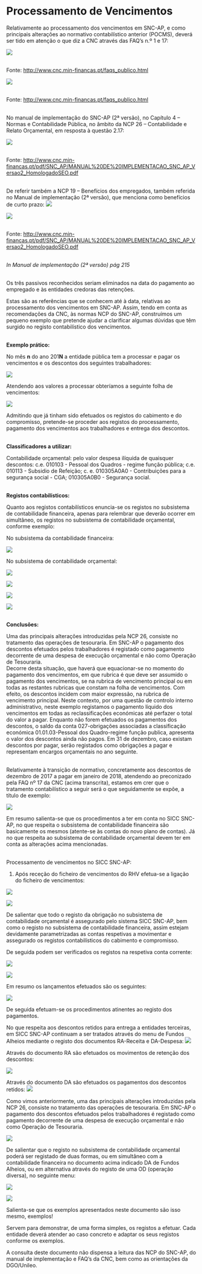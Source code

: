 # Processamento de Vencimentos

Relativamente ao processamento dos vencimentos em SNC-AP, e como principais alterações ao normativo contabilístico anterior (POCMS), deverá ser tido em atenção o que diz a CNC através das FAQ’s n.º 1 e 17:

![](https://spmssicc.github.io/pages/markdown/mu_snc_ap.assets/mu_snc_ap-fd8542a8.png)

</br>Fonte: http://www.cnc.min-financas.pt/faqs_publico.html

![](https://spmssicc.github.io/pages/markdown/mu_snc_ap.assets/mu_snc_ap-f77a04e9.png)

</br>Fonte: http://www.cnc.min-financas.pt/faqs_publico.html

</br>No manual de implementação do SNC-AP (2ª versão), no Capítulo 4 – Normas e Contabilidade Pública, no âmbito da NCP 26 – Contabilidade e Relato Orçamental, em resposta à questão 2.17:

![](https://spmssicc.github.io/pages/markdown/mu_snc_ap.assets/mu_snc_ap-7e164ce0.png)

</br>Fonte: http://www.cnc.min-financas.pt/pdf/SNC_AP/MANUAL%20DE%20IMPLEMENTACAO_SNC_AP_Versao2_HomologadoSEO.pdf

</br> De referir também a NCP 19 – Benefícios dos empregados, também referida no Manual de implementação (2ª versão), que menciona como benefícios de curto prazo:
![](https://spmssicc.github.io/pages/markdown/mu_snc_ap.assets/mu_snc_ap-742828a7.png)

![](https://spmssicc.github.io/pages/markdown/mu_snc_ap.assets/mu_snc_ap-3d84f42f.png)

</br>Fonte: http://www.cnc.min-financas.pt/pdf/SNC_AP/MANUAL%20DE%20IMPLEMENTACAO_SNC_AP_Versao2_HomologadoSEO.pdf

</br>_In Manual de implementação (2ª versão) pág 215_

</br>Os três passivos reconhecidos seriam eliminados na data do pagamento ao empregado e às
entidades credoras das retenções.

Estas são as referências que se conhecem até à data, relativas ao processamento dos vencimentos em SNC-AP.
Assim, tendo em conta as recomendações da CNC, às normas NCP do SNC-AP, construímos um pequeno exemplo que pretende ajudar a clarificar algumas dúvidas que têm surgido no registo contabilístico dos vencimentos.

</br>**Exemplo prático:**

No mês **n** do ano 201**N** a entidade pública tem a processar e pagar os vencimentos e os descontos dos seguintes trabalhadores:

![](https://spmssicc.github.io/pages/markdown/mu_snc_ap.assets/mu_snc_ap-5ea639a2.png)

Atendendo aos valores a processar obteríamos a seguinte folha de vencimentos:

![](https://spmssicc.github.io/pages/markdown/mu_snc_ap.assets/mu_snc_ap-77f51f9f.png)

Admitindo que já tinham sido efetuados os registos do cabimento e do compromisso, pretende-se proceder aos registos do processamento, pagamento dos vencimentos aos trabalhadores e entrega dos descontos.

</br>**Classificadores a utilizar:**

Contabilidade orçamental: pelo valor despesa ilíquida de quaisquer descontos:  c.e. 010103 -  Pessoal dos Quadros - regime função pública; c.e.  010113 -  Subsidio de Refeição; c.  e. 010305A0A0 -  Contribuições para a segurança social -  CGA; 010305A0B0 -  Segurança social.

</br>**Registos contabilísticos:**

Quanto aos registos contabilísticos enuncia-se os registos no subsistema de contabilidade financeira, apenas para relembrar que deverão ocorrer em simultâneo, os registos no subsistema de contabilidade orçamental, conforme exemplo:

No subsistema da contabilidade financeira:

![](https://spmssicc.github.io/pages/markdown/mu_snc_ap.assets/mu_snc_ap-3c442d01.png)

No subsistema de contabilidade orçamental:

![](https://spmssicc.github.io/pages/markdown/mu_snc_ap.assets/mu_snc_ap-4e400cab.png)

![](https://spmssicc.github.io/pages/markdown/mu_snc_ap.assets/mu_snc_ap-556f2206.png)

![](https://spmssicc.github.io/pages/markdown/mu_snc_ap.assets/mu_snc_ap-db6fae6d.png)

![](https://spmssicc.github.io/pages/markdown/mu_snc_ap.assets/mu_snc_ap-37b5fab1.png)

</br>**Conclusões:**

Uma das principais alterações introduzidas pela NCP 26, consiste no tratamento das operações de tesouraria.
Em SNC-AP o pagamento dos descontos efetuados pelos trabalhadores é registado como pagamento decorrente de uma despesa de execução orçamental e não como Operação de Tesouraria.
</br>Decorre desta situação, que haverá que equacionar-se no momento do pagamento dos vencimentos, em que rubrica é que deve ser assumido o pagamento dos vencimentos, se na rubrica de vencimento principal ou em todas as restantes rubricas que constam na folha de vencimentos. Com efeito, os descontos incidem com maior expressão, na rubrica de vencimento principal. Neste contexto, por uma questão de controlo interno administrativo, neste exemplo registamos o pagamento líquido dos vencimentos em todas as reclassificações económicas até perfazer o total do valor a pagar. Enquanto não forem efetuados os pagamentos dos descontos, o saldo da conta 027-obrigações associadas a classificação económica 01.01.03-Pessoal dos Quadro-regime função publica, apresenta o valor dos descontos ainda não pagos.
Em 31 de dezembro, caso existam descontos por pagar, serão registados como obrigações a pagar e representam encargos orçamentais no ano seguinte.

</br>Relativamente à transição de normativo, concretamente aos descontos de dezembro de 2017 a pagar em janeiro de 2018, atendendo ao preconizado pela FAQ nº 17 da CNC (acima transcrita), estamos em crer que o tratamento contabilístico a seguir será o que seguidamente se expõe, a título de exemplo:

![](https://spmssicc.github.io/pages/markdown/mu_snc_ap.assets/mu_snc_ap-1411d5c8.png)

Em resumo salienta-se que os procedimentos a ter em conta no SICC SNC-AP, no que respeita o subsistema de contabilidade financeira são basicamente os mesmos (atente-se às contas do novo plano de contas). Já no que respeita ao subsistema de contabilidade orçamental devem ter em conta as alterações acima mencionadas.

</br> Processamento de vencimentos no SICC SNC-AP:

1. Após receção do ficheiro de vencimentos do RHV efetua-se a ligação do ficheiro de vencimentos:

![](https://spmssicc.github.io/pages/markdown/mu_snc_ap.assets/mu_snc_ap-affa4e24.png)

![](https://spmssicc.github.io/pages/markdown/mu_snc_ap.assets/mu_snc_ap-55254234.png)

De salientar que todo o registo da obrigação no subsistema de contabilidade orçamental é assegurado pelo sistema SICC SNC-AP, bem como o registo no subsistema de contabilidade financeira, assim estejam devidamente parametrizadas as contas respetivas a movimentar e assegurado os registos contabilísticos do cabimento e compromisso.

De seguida podem ser verificados os registos na respetiva conta corrente:

![](https://spmssicc.github.io/pages/markdown/mu_snc_ap.assets/mu_snc_ap-f4309c7a.png)

![](https://spmssicc.github.io/pages/markdown/mu_snc_ap.assets/mu_snc_ap-71b007fc.png)

Em resumo os lançamentos efetuados são os seguintes:

![](https://spmssicc.github.io/pages/markdown/mu_snc_ap.assets/mu_snc_ap-aa7d2780.png)

De seguida efetuam-se os procedimentos atinentes ao registo dos pagamentos.

No que respeita aos descontos retidos para entrega a entidades terceiras, em SICC SNC-AP continuam a ser tratados através do menu de Fundos Alheios mediante o registo dos documentos RA-Receita e DA-Despesa:
![](https://spmssicc.github.io/pages/markdown/mu_snc_ap.assets/mu_snc_ap-07220b0e.png)

Através do documento RA são efetuados os movimentos de retenção dos descontos:

![](https://spmssicc.github.io/pages/markdown/mu_snc_ap.assets/mu_snc_ap-7c38b23a.png)


Através do documento DA são efetuados os pagamentos dos descontos retidos:
![](https://spmssicc.github.io/pages/markdown/mu_snc_ap.assets/mu_snc_ap-baad404f.png)

Como vimos anteriormente, uma das principais alterações introduzidas pela NCP 26, consiste no tratamento das operações de tesouraria.
Em SNC-AP o pagamento dos descontos efetuados pelos trabalhadores é registado como pagamento decorrente de uma despesa de execução orçamental e não como Operação de Tesouraria.

![](https://spmssicc.github.io/pages/markdown/mu_snc_ap.assets/mu_snc_ap-c7fc1833.png)

De salientar que o registo no subsistema de contabilidade orçamental poderá ser registado de duas formas, ou em simultâneo com a contabilidade financeira no documento acima indicado DA de Fundos Alheios, ou em alternativa através do registo de uma OD (operação diversa), no seguinte menu:

![](https://spmssicc.github.io/pages/markdown/mu_snc_ap.assets/mu_snc_ap-144c9cf0.png)

![](https://spmssicc.github.io/pages/markdown/mu_snc_ap.assets/mu_snc_ap-b400d9a1.png)

Salienta-se que os exemplos apresentados neste documento são isso mesmo, exemplos!

Servem para demonstrar, de uma forma simples, os registos a efetuar. Cada entidade deverá atender ao caso concreto e adaptar os seus registos conforme os exemplos.

A consulta deste documento não dispensa a leitura das NCP do SNC-AP, do manual de implementação e FAQ’s da CNC, bem como as orientações da DGO/Unileo.
